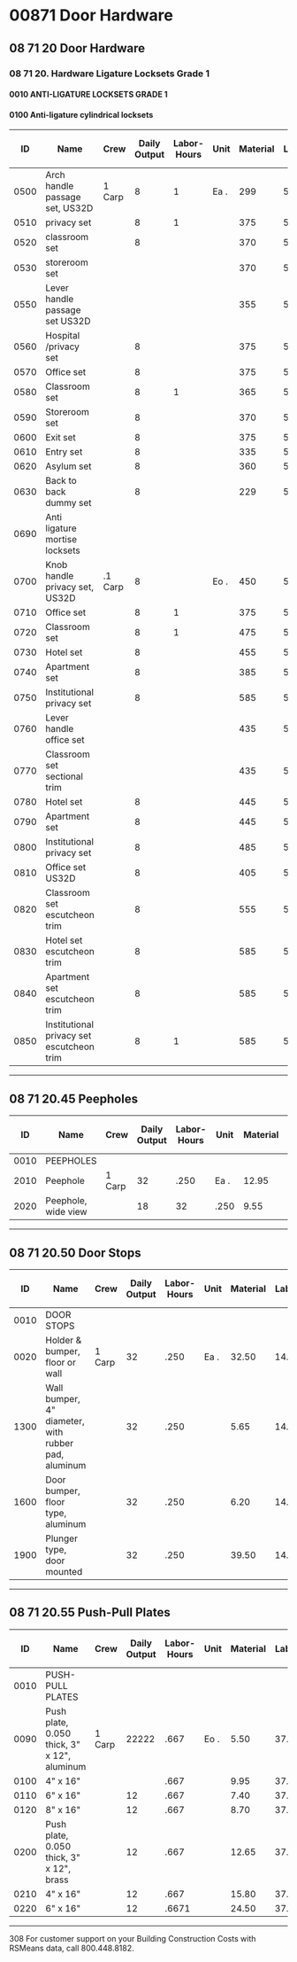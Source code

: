 # 00871 Door Hardware

## 08 71 20 Door Hardware

### 08 71 20. Hardware Ligature Locksets Grade 1

#### 0010 ANTI-LIGATURE LOCKSETS GRADE 1

#### 0100 Anti-ligature cylindrical locksets

| ID    | Name                                             | Crew   | Daily Output | Labor-Hours | Unit | Material | Labor  | Equipment | Total   | Total Incl O&P |
|-------|--------------------------------------------------|--------|-------------|-------------|------|----------|--------|-----------|---------|----------------|
| 0500  | Arch handle passage set, US32D                   | 1 Carp | 8           | 1           | Ea . | 299      | 56.50  |           | 355.50  | 415            |
| 0510  | privacy set                                      |        | 8           | 1           |      | 375      | 56.50  |           | 431.50  | 495            |
| 0520  | classroom set                                    |        | 8           |             |      | 370      | 56.50  |           | 426.50  | 490            |
| 0530  | storeroom set                                    |        |             |             |      | 370      | 56.50  |           | 426.50  | 490            |
| 0550  | Lever handle passage set US32D                   |        |             |             |      | 355      | 56.50  |           | 411.50  | 475            |
| 0560  | Hospital /privacy set                            |        | 8           |             |      | 375      | 56.50  |           | 431.50  | 495            |
| 0570  | Office set                                       |        | 8           |             |      | 375      | 56.50  |           | 431.50  | 500            |
| 0580  | Classroom set                                    |        | 8           | 1           |      | 365      | 56.50  |           | 421.50  | 490            |
| 0590  | Storeroom set                                    |        | 8           |             |      | 370      | 56.50  |           | 426.50  | 490            |
| 0600  | Exit set                                         |        | 8           |             |      | 375      | 56.50  |           | 431.50  | 495            |
| 0610  | Entry set                                        |        | 8           |             |      | 335      | 56.50  |           | 391.50  | 450            |
| 0620  | Asylum set                                       |        | 8           |             |      | 360      | 56.50  |           | 416.50  | 480            |
| 0630  | Back to back dummy set                           |        | 8           |             |      | 229      | 56.50  |           | 285.50  | 335            |
| 0690  | Anti ligature mortise locksets                   |        |             |             |      |          |        |           |         |                |
| 0700  | Knob handle privacy set, US32D                   | .1 Carp| 8           |             | Eo . | 450      | 56.50  |           | 506.50  | 580            |
| 0710  | Office set                                       |        | 8           | 1           |      | 375      | 56.50  |           | 431.50  | 500            |
| 0720  | Classroom set                                    |        | 8           | 1           |      | 475      | 56.50  |           | 531.50  | 605            |
| 0730  | Hotel set                                        |        | 8           |             |      | 455      | 56.50  |           | 511.50  | 585            |
| 0740  | Apartment set                                    |        | 8           |             |      | 385      | 56.50  |           | 441.50  | 510            |
| 0750  | Institutional privacy set                        |        | 8           |             |      | 585      | 56.50  |           | 641.50  | 730            |
| 0760  | Lever handle office set                          |        |             |             |      | 435      | 56.50  |           | 491.50  | 565            |
| 0770  | Classroom set sectional trim                     |        |             |             |      | 435      | 56.50  |           | 491.50  | 565            |
| 0780  | Hotel set                                        |        | 8           |             |      | 445      | 56.50  |           | 501.50  | 575            |
| 0790  | Apartment set                                    |        | 8           |             |      | 445      | 56.50  |           | 501.50  | 575            |
| 0800  | Institutional privacy set                        |        | 8           |             |      | 485      | 56.50  |           | 541.50  | 615            |
| 0810  | Office set US32D                                 |        | 8           |             |      | 405      | 56.50  |           | 461.50  | 530            |
| 0820  | Classroom set escutcheon trim                    |        | 8           |             |      | 555      | 56.50  |           | 611.50  | 695            |
| 0830  | Hotel set escutcheon trim                        |        | 8           |             |      | 585      | 56.50  |           | 641.50  | 725            |
| 0840  | Apartment set escutcheon trim                    |        | 8           |             |      | 585      | 56.50  |           | 641.50  | 725            |
| 0850  | Institutional privacy set escutcheon trim        |        | 8           | 1           |      | 585      | 56.50  |           | 641.50  | 725            |

---

## 08 71 20.45 Peepholes

| ID    | Name                        | Crew   | Daily Output | Labor-Hours | Unit | Material | Labor  | Equipment | Total   | Total Incl O&P |
|-------|-----------------------------|--------|-------------|-------------|------|----------|--------|-----------|---------|----------------|
| 0010  | PEEPHOLES                   |        |             |             |      |          |        |           |         |                |
| 2010  | Peephole                    | 1 Carp | 32          | .250        | Ea . | 12.95    | 14.10  |           | 27.05   | 35             |
| 2020  | Peephole, wide view         |        | 18          | 32          | .250 | 9.55     | 14.10  |           | 23.65   | 31.5           |

---

## 08 71 20.50 Door Stops

| ID    | Name                                                        | Crew   | Daily Output | Labor-Hours | Unit | Material | Labor  | Equipment | Total   | Total Incl O&P |
|-------|-------------------------------------------------------------|--------|-------------|-------------|------|----------|--------|-----------|---------|----------------|
| 0010  | DOOR STOPS                                                  |        |             |             |      |          |        |           |         |                |
| 0020  | Holder & bumper, floor or wall                              | 1 Carp | 32          | .250        | Ea . | 32.50    | 14.10  |           | 46.60   | 56.5           |
| 1300  | Wall bumper, 4" diameter, with rubber pad, aluminum         |        | 32          | .250        |      | 5.65     | 14.10  |           | 19.75   | 27             |
| 1600  | Door bumper, floor type, aluminum                           |        | 32          | .250        |      | 6.20     | 14.10  |           | 20.30   | 28             |
| 1900  | Plunger type, door mounted                                  |        | 32          | .250        |      | 39.50    | 14.10  |           | 53.60   | 64             |

---

## 08 71 20.55 Push-Pull Plates

| ID    | Name                                         | Crew   | Daily Output | Labor-Hours | Unit | Material | Labor  | Equipment | Total   | Total Incl O&P |
|-------|----------------------------------------------|--------|-------------|-------------|------|----------|--------|-----------|---------|----------------|
| 0010  | PUSH-PULL PLATES                             |        |             |             |      |          |        |           |         |                |
| 0090  | Push plate, 0.050 thick, 3" x 12", aluminum  | 1 Carp | 22222       | .667        | Eo . | 5.50     | 37.50  |           | 43      | 62             |
| 0100  | 4" x 16"                                     |        |             | .667        |      | 9.95     | 37.50  |           | 47.45   | 67             |
| 0110  | 6" x 16"                                     |        | 12          | .667        |      | 7.40     | 37.50  |           | 44.90   | 64             |
| 0120  | 8" x 16"                                     |        | 12          | .667        |      | 8.70     | 37.50  |           | 46.20   | 65.5           |
| 0200  | Push plate, 0.050 thick, 3" x 12", brass     |        | 12          | .667        |      | 12.65    | 37.50  |           | 50.15   | 70             |
| 0210  | 4" x 16"                                     |        | 12          | .667        |      | 15.80    | 37.50  |           | 53.30   | 73.5           |
| 0220  | 6" x 16"                                     |        | 12          | .6671       |      | 24.50    | 37.50  |           | 62      | 82             |

---

308 For customer support on your Building Construction Costs with RSMeans data, call 800.448.8182.
